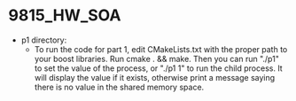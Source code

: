 # 9815_HW_SOA


* p1 directory:
    * To run the code for part 1, edit CMakeLists.txt with the proper path to your boost libraries. Run cmake . && make. Then you can run "./p1" to set the value of the process, or "./p1 1" to run the child process. It will display the value if it exists, otherwise print a message saying there is no value in the shared memory space.
